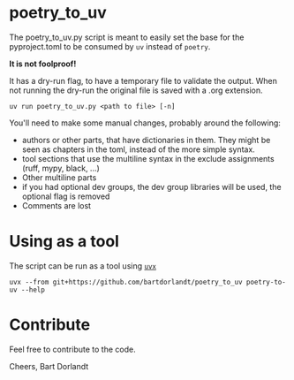 # poetry_to_uv

The poetry_to_uv.py script is meant to easily set the base for the pyproject.toml to be consumed by `uv` instead of `poetry`.

**It is not foolproof!**

It has a dry-run flag, to have a temporary file to validate the output. When not running the dry-run the original file is saved with a .org extension.

    uv run poetry_to_uv.py <path to file> [-n]

You'll need to make some manual changes, probably around the following:

* authors or other parts, that have dictionaries in them. They might be seen as chapters in the toml, instead of the more simple syntax.
* tool sections that use the multiline syntax in the exclude assignments (ruff, mypy, black, ...)
* Other multiline parts
* if you had optional dev groups, the dev group libraries will be used, the optional flag is removed
* Comments are lost

# Using as a tool
The script can be run as a tool using [`uvx`](https://docs.astral.sh/uv/guides/tools/)

    uvx --from git+https://github.com/bartdorlandt/poetry_to_uv poetry-to-uv --help

# Contribute
Feel free to contribute to the code.

Cheers, Bart Dorlandt